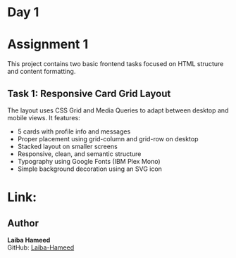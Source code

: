 # Day 1
# Assignment 1

This project contains two basic frontend tasks focused on HTML structure and content formatting.

## Task 1: Responsive Card Grid Layout

The layout uses CSS Grid and Media Queries to adapt between desktop and mobile views. It features:
- 5 cards with profile info and messages
- Proper placement using grid-column and grid-row on desktop
- Stacked layout on smaller screens
- Responsive, clean, and semantic structure
- Typography using Google Fonts (IBM Plex Mono)
- Simple background decoration using an SVG icon

# Link:


## Author
**Laiba Hameed**  
GitHub: [Laiba-Hameed](https://github.com/Netixsol-Innovator-Internship/Laiba-Hameed/tree/main)  
